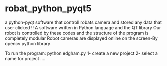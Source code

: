 # robat_python_pyqt5
a python-pyqt  software    that  controll   robats camera  and   stored   any  data  that user clicked !!
A software written in  Python language and the QT library
Our robot is controlled by these codes and the structure of the program is completely modular
Robot cameras are displayed online on the screen-By opencv python library

To run the program:
                               python    edgham.py
1- create a  new project
2- select  a name for  project
....
